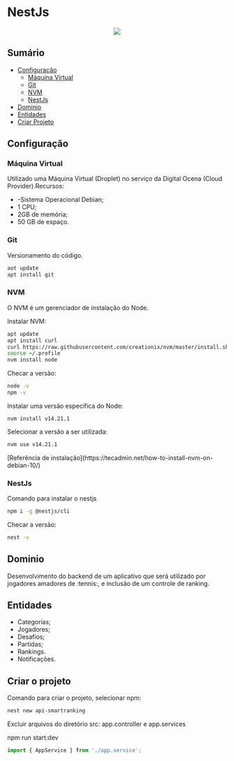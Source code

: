 # NestJs

<p align="center">
   <img src="http://img.shields.io/static/v1?label=STATUS&message=EM%20DESENVOLVIMENTO&color=RED&style=for-the-badge" #vitrinedev/>
</p>

## Sumário

* [Configuração](#configuração)
  - [Máquina Virtual](##máquina_virtual) 
  - [Git](##git)	
  - [NVM](#nvm)	
  - [NestJs](#nestjs)
* [Dominio](#dominio)
* [Entidades](#entidades)
* [Criar Projeto](#criar_projeto)

## Configuração

### Máquina Virtual
<p>Utilizado uma Máquina Virtual (Droplet) no serviço da Digital Ocena (Cloud Provider).Recursos:</p>
<ul>
<li>-Sistema Operacional Debian;</li>
<li>1 CPU;</li>
<li>2GB de memória;</li>
<li>50 GB de espaço.</li>
</ul>

### Git

<p>Versionamento do código.</p>

``` bash
aot update
apt install git
```


### NVM

<p>O NVM é um gerenciador de instalação do Node.</p>

<p>Instalar NVM:</p>

``` bash
apt update
apt install curl
curl https://raw.githubusercontent.com/creationix/nvm/master/install.sh | bash
source ~/.profile
nvm install node
```

<P>Checar a versão:<p/>

``` bash
node -v
npm -v
```

<p>Instalar uma versão especifica do Node:</p>

```
nvm install v14.21.1
```

<p>Selecionar a versão a ser utilizada:</p>

``` bash
nvm use v14.21.1
```

<p>[Referência de instalação](https://tecadmin.net/how-to-install-nvm-on-debian-10/)</p>


### NestJs

<p>Comando para instalar o nestjs</p>

``` bash
npm i -g @nestjs/cli
```

<p>Checar a versão: </p>

``` bash
nest -v
```


## Dominio

<p>Desenvolvimento do backend de um aplicativo que será utilizado por jogadores amadores de :tennis:, e inclusão de um controle de ranking.</p>

## Entidades

- Categorias;
- Jogadores;
- Desafios;
- Partidas;
- Rankings.
- Notificações.


## Criar o projeto

<p>Comando para criar o projeto, selecionar npm:</p>

``` bash
nest new api-smartranking
```

Excluir arquivos do diretório src:
app.controller e app.services

npm run start:dev


``` ts
import { AppService } from './app.service';






```

